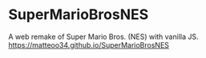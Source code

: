 # SuperMarioBrosNES
A web remake of Super Mario Bros. (NES) with vanilla JS.  
https://matteoo34.github.io/SuperMarioBrosNES
